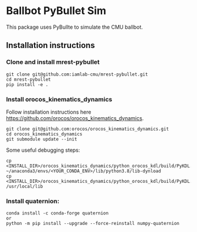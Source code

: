 # Ballbot PyBullet Sim

This package uses PyBullte to simulate the CMU ballbot.

## Installation instructions
 
### Clone and install mrest-pybullet 

```
git clone git@github.com:iamlab-cmu/mrest-pybullet.git
cd mrest-pybullet
pip install -e .
```

### Install orocos_kinematics_dynamics
Follow installation instructions here https://github.com/orocos/orocos_kinematics_dynamics.
```
git clone git@github.com:orocos/orocos_kinematics_dynamics.git
cd orocos_kinematics_dynamics
git submodule update --init
```
Some useful debugging steps:
```
cp <INSTALL_DIR>/orocos_kinematics_dynamics/python_orocos_kdl/build/PyKDL.so ~/anaconda3/envs/<YOUR_CONDA_ENV>/lib/python3.8/lib-dynload
cp <INSTALL_DIR>/orocos_kinematics_dynamics/python_orocos_kdl/build/PyKDL.so /usr/local/lib
```

### Install quaternion:
```
conda install -c conda-forge quaternion
or
python -m pip install --upgrade --force-reinstall numpy-quaternion
```